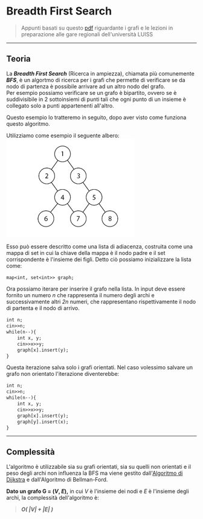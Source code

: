# Breadth First Search 
>Appunti basati su questo [pdf](https://moodle2.units.it/pluginfile.php/438805/mod_resource/content/1/Lecture_16_handout.pdf) riguardante i grafi e le lezioni in preparazione alle gare regionali dell'università LUISS

****

## Teoria
La ***Breadth First Search*** (Ricerca in ampiezza), chiamata più comunemente ***BFS***, è un algortmo di ricerca per i grafi che permette di verificare se da nodo di partenza è possibile arrivare ad un altro nodo del grafo.  
Per esempio possiamo verificare se un grafo è bipartito, ovvero se è suddivisibile in 2 sottoinsiemi di punti tali che ogni punto di un insieme è collegato solo a punti appartenenti all'altro.

Questo esempio lo tratteremo in seguito, dopo aver visto come funziona questo algoritmo.

Utilizziamo come esempio il seguente albero:  
<img src="https://github.com/LikegoldTOMMY/Introduzione-alla-programmazione-competitiva/blob/main/Useful%20Files/Graph.png?raw=true)" width="340" height="260">

Esso può essere descritto come una lista di adiacenza, costruita come una mappa di set in cui la chiave della mappa è il nodo padre e il set corrispondente è l'insieme dei figli.
Detto ciò possiamo inizializzare la lista come:


    map<int, set<int>> graph;


Ora possiamo iterare per inserire il grafo nella lista. In input deve essere fornito un numero *n* che rappresenta il numero degli archi e successivamente altri *2n* numeri, che rappresentano rispettivamente il nodo di partenta e il nodo di arrivo.

    int n;
    cin>>n;
    while(n--){
        int x, y;
        cin>>x>>y;
        graph[x].insert(y);
    }

Questa iterazione salva solo i grafi orientati. Nel caso volessimo salvare un grafo non orientato l'iterazione diventerebbe:

    int n;
    cin>>n;
    while(n--){
        int x, y;
        cin>>x>>y;
        graph[x].insert(y);
        graph[y].insert(x);
    }


***

## Complessità
L'algoritmo è utilizzabile sia su grafi orientati, sia su quelli non orientati e il peso degli archi non influenza la BFS ma viene gestito dall'[Algoritmo di Dijkstra](https://github.com/LikegoldTOMMY/Introduzione-alla-programmazione-competitiva/blob/main/13.%20Dijkstra/Dijkstra.md) e dall'Algoritmo di Bellman-Ford.

**Dato un grafo G = (*V*, *E*),** in cui *V* è l'insieme dei nodi e *E* è l'insieme degli archi, la complessità dell'algoritmo è:
> ***O( |V| + |E| )***
